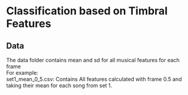 # Classification based on Timbral Features
## Data
The data folder contains mean and sd for all musical features for each frame  
For example:  
set1_mean_0_5.csv: Contains All features calculated with frame 0.5 and taking their mean for each song from set 1.
